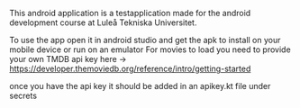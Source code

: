 This android application is a testapplication made for the android development course at Luleå Tekniska Universitet.

To use the app open it in android studio and get the apk to install on your mobile device or run on an emulator
For movies to load you need to provide your own TMDB api key here -> https://developer.themoviedb.org/reference/intro/getting-started

once you have the api key it should be added in an apikey.kt file under secrets
